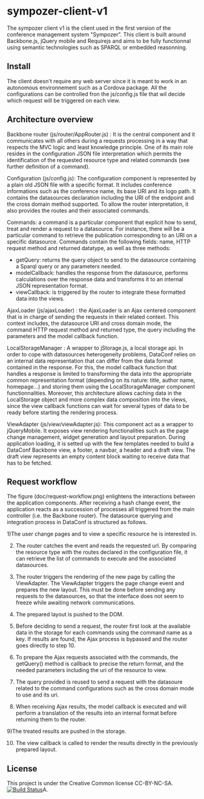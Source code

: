 # sympozer-client-v1
The sympozer client v1 is the client used in the first version of the conference management system "Sympozer". This client is built around Backbone.js, jQuery mobile and Requirejs and aims to be fully functionnal using semantic technologies such as SPARQL or embedded reasonning.  

Install
-------

The client doesn't require any web server since it is meant to work in an autonomous environnement such as a Cordova package.
All the configurations can be controlled fron the js/config.js file that wil decide which request will be triggered on each view. 

Architecture overview
-------

Backbone router (js/router/AppRouter.js) : It is the central component and it communicates with all others during a requests processing in a way that respects the MVC logic and least knowledge principle. One of its main role resides in the configuration JSON file interpretation which permits the identification of the requested resource type and related commands (see further definition of a command).

Configuration (js/config.js): The configuration component is represented by a plain old JSON file with a specific format. It includes conference informations such as the conference name, its base URI and its logo path. It contains the datasources declaration including the URI of the endpoint and the cross domain method supported. To allow the router interpretation, it also provides the routes and their associated commands.

Commands: a command is a particular component that explicit how to send, treat and render a request to a datasource. For instance, there will be a particular command to retrieve the publication corresponding to an URI on a specific datasource. Commands contain the following fields: name, HTTP request method and returned datatype, as well as three methods:

- getQuery: returns the query object to send to the datasource containing a Sparql query or any parameters needed.
- modelCallback: handles the response from the datasource, performs calculations over the response data and transforms it to an internal JSON representation format.
- viewCallback: is triggered by the router to integrate these formatted data into the views.

AjaxLoader (js/ajaxLoader) : the AjaxLoader is an Ajax centered component that is in charge of sending the requests in their related context. This context includes, the datasource URI and cross domain mode, the command HTTP request method and returned type, the query including the parameters and the model callback function.

LocalStorageManager : A wrapper to jStorage.js, a local storage api. In order to cope with datasources heterogeneity problems, DataConf relies on an internal data representation that can differ from the data format contained in the response. For this, the model callback function that handles a response is limited to transforming the data into the appropriate common representation format (depending on its nature: title, author name, homepage…) and storing them using the LocalStorageManager component functionnalities. Moreover, this architecture allows caching data in the LocalStorage object and more complex data composition into the views, since the view callback functions can wait for several types of data to be ready before starting the rendering process.

ViewAdapter (js/view/viewAdapter.js): This component act as a wrapper to jQueryMobile. It exposes view rendering functionalities such as the page change management, widget generation and layout preparation. During application loading, it is setted up with the few templates needed to build a DataConf Backbone view, a footer, a navbar, a header and a draft view. The draft view represents an empty content block waiting to receive data that has to be fetched.


Request workflow
-------

The figure (doc/request-workflow.png)  enlightens the interactions between the application components. After receiving a hash change event, the application reacts as a succession of processes all triggered from the main controller (i.e. the Backbone router). The datasource querying and integration process in DataConf is structured as follows.

1)The user change pages and to view a specific resource he is interested in.

2) The router catches the event and reads the requested url. By comparing the resource type with the routes declared in the configuration file, it can retrieve the list of commands to execute and the associated datasources.

3) The router triggers the rendering of the new page by calling the ViewAdapter. The ViewAdapter triggers the page change event and prepares the new layout. This must be done before sending any requests to the datasources, so that the interface does not seem to freeze while awaiting network communications.

4) The prepared layout is pushed to the DOM.

5) Before deciding to send a request, the router first look at the available data in the storage for each commands using the command name as a key. If results are found, the Ajax process is bypassed and the router goes directly to step 10.

6) To prepare the Ajax requests associated with the commands, the getQuery() method is callback to precise the return format, and the needed parameters including the uri of the resource to view.

7) The query provided is reused to send a request with the datasoure related to the command configurations such as the cross domain mode to use and its uri.

8) When receiving Ajax results, the model callback is executed and will perform a translation of the results into an internal format before returning them to the router.

9)The treated results are pushed in the storage.

10) The view callback is called to render the results directly in the previously prepared layout.



License
-------

This project is under the Creative Common license CC-BY-NC-SA.
[![Build Status](http://i.creativecommons.org/l/by-nc-sa/3.0/88x31.png)](https://creativecommons.org/licenses/by-nc-sa/3.0/)A. 
